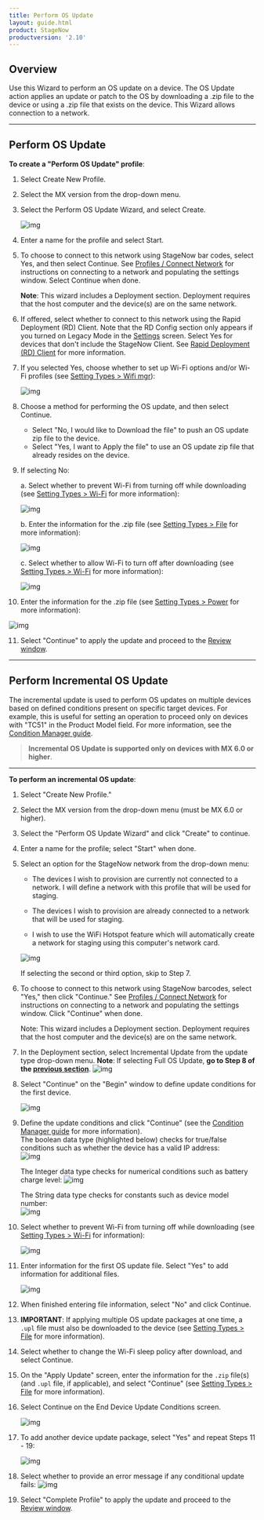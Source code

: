 ```yaml
---
title: Perform OS Update
layout: guide.html
product: StageNow
productversion: '2.10'
---
```


## Overview

Use this Wizard to perform an OS update on a device. The OS Update action applies an update or patch to the OS by downloading a .zip file to the device or using a .zip file that exists on the device. This Wizard allows connection to a network. 

-----

## Perform OS Update

**To create a "Perform OS Update" profile**:

1. Select Create New Profile.

2. Select the MX version from the drop-down menu.

3. Select the Perform OS Update Wizard, and select Create.

    ![img](../../images/profiles/OSupdate_name.jpg)

4. Enter a name for the profile and select Start.

5. To choose to connect to this network using StageNow bar codes, select Yes, and then select Continue. See [Profiles / Connect Network](../../Profiles/ConnectNetwork) for instructions on connecting to a network and populating the settings window. Select Continue when done.

    **Note**: This wizard includes a Deployment section. Deployment requires that the host computer and the device(s) are on the same network. 

6. If offered, select whether to connect to this network using the Rapid Deployment (RD) Client. Note that the RD Config section only appears if you turned on Legacy Mode in the [Settings](../../gettingstarted?Settings) screen. Select Yes for devices that don't include the StageNow Client. See [Rapid Deployment (RD) Client](../../stageclient?Rapid%20Deployment%20Client) for more information.

7. If you selected Yes, choose whether to set up Wi-Fi options and/or Wi-Fi profiles (see [Setting Types > Wifi mgr](../../csp/wifi)):

    ![img](../../images/profiles/OSupdate_deploy1.jpg)

8. Choose a method for performing the OS update, and then select Continue.

    * Select "No, I would like to Download the file" to push an OS update zip file to the device.
    * Select "Yes, I want to Apply the file" to use an OS update zip file that already resides on the device.

9. If selecting No: 

    a. Select whether to prevent Wi-Fi from turning off while downloading (see [Setting Types > Wi-Fi](../../csp/wifi) for more information): 

    ![img](../../images/profiles/OSupdate_sleep.jpg)

    b. Enter the information for the .zip file (see [Setting Types > File](../../csp/file) for more information):

    ![img](../../images/profiles/OSupdate_setting.jpg)

    c. Select whether to allow Wi-Fi to turn off after downloading (see [Setting Types > Wi-Fi](../../csp/wifi) for more information):

    ![img](../../images/profiles/OSupdate_sleep2.jpg)

10. Enter the information for the .zip file (see [Setting Types > Power](../../csp/power) for more information):

   ![img](../../images/profiles/OSupdate_sourcefile.jpg)

11. Select "Continue" to apply the update and proceed to the [Review window](../../stagingprofiles?Review).

-----

## Perform Incremental OS Update

The incremental update is used to perform OS updates on multiple devices based on defined conditions present on specific target devices. For example, this is useful for setting an operation to proceed only on devices with "TC51" in the Product Model field. For more information, see the [Condition Manager guide](../../csp/condition/).  

> **Incremental OS Update is supported only on devices with MX 6.0 or higher**.

-----

**To perform an incremental OS update**:

1. Select "Create New Profile."

2. Select the MX version from the drop-down menu (must be MX 6.0 or higher).

3. Select the "Perform OS Update Wizard" and click "Create" to continue. 

4. Enter a name for the profile; select "Start" when done.

5. Select an option for the StageNow network from the drop-down menu:

   * The devices I wish to provision are currently not connected to a network. I will define a network with this profile that will be used for staging.

   * The devices I wish to provision are already connected to a network that will be used for staging. 

   * I wish to use the WiFi Hotspot feature which will automatically create a network for staging using this computer's network card. 

   ![img](../../images/profiles/OSUpdate_6_NetworkType.jpg)

   If selecting the second or third option, skip to Step 7. 

6. To choose to connect to this network using StageNow barcodes, select "Yes," then click "Continue." See [Profiles / Connect Network](../../Profiles/ConnectNetwork) for instructions on connecting to a network and populating the settings window. Click "Continue" when done.

    Note: This wizard includes a Deployment section. Deployment requires that the host computer and the device(s) are on the same network. 

7. In the Deployment section, select Incremental Update from the update type drop-down menu.
    **Note**: If selecting Full OS Update, **go to Step 8 of the [previous section](#performosupdate)**.
   ![img](../../images/profiles/OSUpdate_6_UpdateType.jpg)

8. Select "Continue" on the "Begin" window to define update conditions for the first device.

   ![img](../../images/profiles/OSUpdate_6_Incremental1.jpg)

9. Define the update conditions and click "Continue" (see the [Condition Manager guide](../../csp/condition/) for more information). <br>
   The boolean data type (highlighted below) checks for true/false conditions such as whether the device has a valid IP address:  
   ![img](../../images/profiles/OSUpdate_6_Incremental2.jpg)

   The Integer data type checks for numerical conditions such as battery charge level: 
   ![img](../../images/profiles/sn_OS_incr1_upl.png)

   The String data type checks for constants such as device model number:  
   ![img](../../images/profiles/sn_OS_incr_upl.png)

10. Select whether to prevent Wi-Fi from turning off while downloading (see [Setting Types > Wi-Fi](../../csp/wifi) for information):

    ![img](../../images/profiles/OSupdate_sleep.jpg)

11. Enter information for the first OS update file. Select "Yes" to add information for additional files.

    ![img](../../images/profiles/OSUpdate_6_DownloadFile.jpg)

12. When finished entering file information, select "No" and click Continue.

13. **IMPORTANT**: If applying multiple OS update packages at one time, a `.upl` file must also be downloaded to the device (see [Setting Types > File](../../csp/file) for more information).

14. Select whether to change the Wi-Fi sleep policy after download, and select Continue.

15. On the "Apply Update" screen, enter the information for the `.zip` file(s) (and `.upl` file, if applicable), and select "Continue" (see [Setting Types > File](../../csp/file) for more information).

16. Select Continue on the End Device Update Conditions screen.

    ![img](../../images/profiles/OSUpdate_6_IncrementalEnd.jpg)

17. To add another device update package, select "Yes" and repeat Steps 11 - 19:

    ![img](../../images/profiles/OSUpdate_6_IncrementalAnother.jpg)

18. Select whether to provide an error message if any conditional update fails:
    ![img](../../images/profiles/OSUpdate_6_Review.jpg)

19. Select "Complete Profile" to apply the update and proceed to the [Review window](../../stagingprofiles?Review). 

